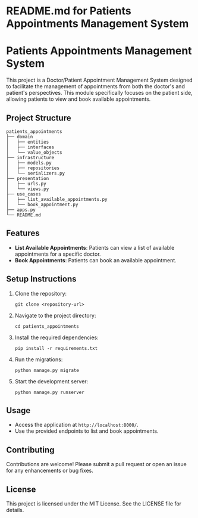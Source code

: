 # README.md for Patients Appointments Management System

# Patients Appointments Management System

This project is a Doctor/Patient Appointment Management System designed to facilitate the management of appointments from both the doctor's and patient's perspectives. This module specifically focuses on the patient side, allowing patients to view and book available appointments.

## Project Structure

```
patients_appointments
├── domain
│   ├── entities
│   ├── interfaces
│   └── value_objects
├── infrastructure
│   ├── models.py
│   ├── repositories
│   └── serializers.py
├── presentation
│   ├── urls.py
│   └── views.py
├── use_cases
│   ├── list_available_appointments.py
│   └── book_appointment.py
├── apps.py
└── README.md
```

## Features

- **List Available Appointments**: Patients can view a list of available appointments for a specific doctor.
- **Book Appointments**: Patients can book an available appointment.

## Setup Instructions

1. Clone the repository:
   ```
   git clone <repository-url>
   ```

2. Navigate to the project directory:
   ```
   cd patients_appointments
   ```

3. Install the required dependencies:
   ```
   pip install -r requirements.txt
   ```

4. Run the migrations:
   ```
   python manage.py migrate
   ```

5. Start the development server:
   ```
   python manage.py runserver
   ```

## Usage

- Access the application at `http://localhost:8000/`.
- Use the provided endpoints to list and book appointments.

## Contributing

Contributions are welcome! Please submit a pull request or open an issue for any enhancements or bug fixes.

## License

This project is licensed under the MIT License. See the LICENSE file for details.